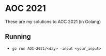 # AOC 2021

These are my solutions to AOC 2021 (in Golang)

## Running

* `go run AOC-2021/<day> -input <your_input>`
